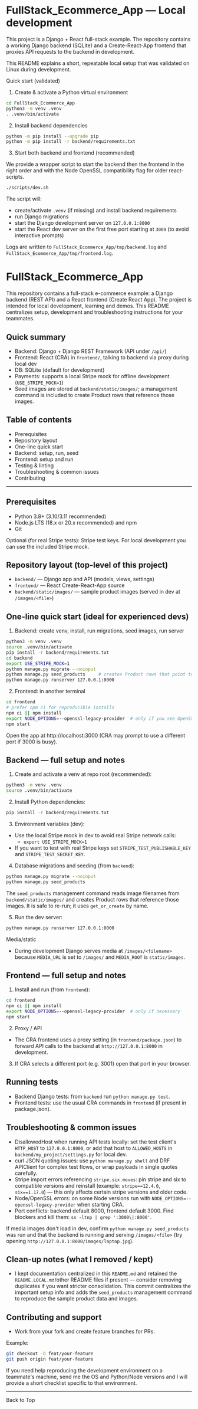 # FullStack_Ecommerce_App — Local development

This project is a Django + React full-stack example. The repository contains a working Django backend (SQLite) and a Create-React-App frontend that proxies API requests to the backend in development.

This README explains a short, repeatable local setup that was validated on Linux during development.

Quick start (validated)

1. Create & activate a Python virtual environment

```bash
cd FullStack_Ecommerce_App
python3 -m venv .venv
. .venv/bin/activate
```

2. Install backend dependencies

```bash
python -m pip install --upgrade pip
python -m pip install -r backend/requirements.txt
```

3. Start both backend and frontend (recommended)

We provide a wrapper script to start the backend then the frontend in the right order and with the Node OpenSSL compatibility flag for older react-scripts.

```bash
./scripts/dev.sh
```

The script will:
- create/activate `.venv` (if missing) and install backend requirements
- run Django migrations
- start the Django development server on `127.0.0.1:8000`
- start the React dev server on the first free port starting at `3000` (to avoid interactive prompts)

Logs are written to `FullStack_Ecommerce_App/tmp/backend.log` and `FullStack_Ecommerce_App/tmp/frontend.log`.

# FullStack_Ecommerce_App

This repository contains a full-stack e-commerce example: a Django backend (REST API) and a React frontend (Create React App). The project is intended for local development, learning and demos. This README centralizes setup, development and troubleshooting instructions for your teammates.

## Quick summary
- Backend: Django + Django REST Framework (API under `/api/`)
- Frontend: React (CRA) in `frontend/`, talking to backend via proxy during local dev
- DB: SQLite (default for development)
- Payments: supports a local Stripe mock for offline development (`USE_STRIPE_MOCK=1`)
- Seed images are stored at `backend/static/images/`; a management command is included to create Product rows that reference those images.

## Table of contents
- Prerequisites
- Repository layout
- One-line quick start
- Backend: setup, run, seed
- Frontend: setup and run
- Testing & linting
- Troubleshooting & common issues
- Contributing

---

## Prerequisites
- Python 3.8+ (3.10/3.11 recommended)
- Node.js LTS (18.x or 20.x recommended) and npm
- Git

Optional (for real Stripe tests): Stripe test keys. For local development you can use the included Stripe mock.

## Repository layout (top-level of this project)
- `backend/` — Django app and API (models, views, settings)
- `frontend/` — React Create-React-App source
- `backend/static/images/` — sample product images (served in dev at `/images/<file>`)

## One-line quick start (ideal for experienced devs)

1) Backend: create venv, install, run migrations, seed images, run server

```bash
python3 -m venv .venv
source .venv/bin/activate
pip install -r backend/requirements.txt
cd backend
export USE_STRIPE_MOCK=1
python manage.py migrate --noinput
python manage.py seed_products     # creates Product rows that point to files in static/images
python manage.py runserver 127.0.0.1:8000
```

2) Frontend: in another terminal

```bash
cd frontend
# prefer npm ci for reproducible installs
npm ci || npm install
export NODE_OPTIONS=--openssl-legacy-provider  # only if you see OpenSSL errors on newer Node versions
npm start
```

Open the app at http://localhost:3000 (CRA may prompt to use a different port if 3000 is busy).

## Backend — full setup and notes

1. Create and activate a venv at repo root (recommended):

```bash
python3 -m venv .venv
source .venv/bin/activate
```

2. Install Python dependencies:

```bash
pip install -r backend/requirements.txt
```

3. Environment variables (dev):
- Use the local Stripe mock in dev to avoid real Stripe network calls:
	- `export USE_STRIPE_MOCK=1`
- If you want to test with real Stripe keys set `STRIPE_TEST_PUBLISHABLE_KEY` and `STRIPE_TEST_SECRET_KEY`.

4. Database migrations and seeding (from `backend`):

```bash
python manage.py migrate --noinput
python manage.py seed_products
```

The `seed_products` management command reads image filenames from `backend/static/images/` and creates Product rows that reference those images. It is safe to re-run; it uses `get_or_create` by name.

5. Run the dev server:

```bash
python manage.py runserver 127.0.0.1:8000
```

Media/static
- During development Django serves media at `/images/<filename>` because `MEDIA_URL` is set to `/images/` and `MEDIA_ROOT` is `static/images`.

## Frontend — full setup and notes

1. Install and run (from `frontend`):

```bash
cd frontend
npm ci || npm install
export NODE_OPTIONS=--openssl-legacy-provider  # only if necessary
npm start
```

2. Proxy / API
- The CRA frontend uses a proxy setting (in `frontend/package.json`) to forward API calls to the backend at `http://127.0.0.1:8000` in development.

3. If CRA selects a different port (e.g. 3001) open that port in your browser.

## Running tests
- Backend Django tests: from `backend` run `python manage.py test`.
- Frontend tests: use the usual CRA commands in `frontend` (if present in package.json).

## Troubleshooting & common issues

- DisallowedHost when running API tests locally: set the test client's `HTTP_HOST` to `127.0.0.1:8000`, or add that host to `ALLOWED_HOSTS` in `backend/my_project/settings.py` for local dev.
- curl JSON quoting issues: use `python manage.py shell` and DRF APIClient for complex test flows, or wrap payloads in single quotes carefully.
- Stripe import errors referencing `stripe.six.moves`: pin stripe and six to compatible versions and reinstall (example: `stripe==12.4.0`, `six==1.17.0`) — this only affects certain stripe versions and older code.
- Node/OpenSSL errors: on some Node versions run with `NODE_OPTIONS=--openssl-legacy-provider` when starting CRA.
- Port conflicts: backend default 8000, frontend default 3000. Find blockers and kill them: `ss -ltnp | grep ':3000\|:8000'`.

If media images don't load in dev, confirm `python manage.py seed_products` was run and that the backend is running and serving `/images/<file>` (try opening `http://127.0.0.1:8000/images/laptop.jpg`).

## Clean-up notes (what I removed / kept)
- I kept documentation centralized in this `README.md` and retained the `README.LOCAL.md`/other README files if present — consider removing duplicates if you want stricter consolidation. This commit centralizes the important setup info and adds the `seed_products` management command to reproduce the sample product data and images.

## Contributing and support
- Work from your fork and create feature branches for PRs.

Example:

```bash
git checkout -b feat/your-feature
git push origin feat/your-feature
```

If you need help reproducing the development environment on a teammate's machine, send me the OS and Python/Node versions and I will provide a short checklist specific to that environment.

---

Back to Top
